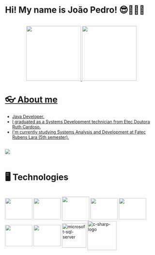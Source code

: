 # Hi! My name is João Pedro! 😎👨🏽‍💻

<br>

<div align="center">
  <a href="https://github.com/JPedro759">
  <img height="180em" src="https://github-readme-stats.vercel.app/api?username=JPedro759&show_icons=true&theme=tokyonight"/>
  <img height="180em" src="https://github-readme-stats.vercel.app/api/top-langs/?username=JPedro759&layout=compact&langs_count=7&theme=tokyonight"/>
</div>

# 👓 About me
<div>
  <ul>
    <li>Java Developer.</li>
    <li>I graduated as a Systems Development technician from Etec Doutora Ruth Cardoso.</li>
    <li>I'm currently studying Systems Analysis and Development at Fatec Rubens Lara (5th semester).</li>
  </ul>
  <br>
  <a href="https://www.linkedin.com/in/joão-pedro-melo-65678322b" target="_blank"><img src="https://img.shields.io/badge/-LinkedIn-%230077B5?style=for-the-badge&logo=linkedin&logoColor=white" target="_blank"></a>
</div>

<br>

# 🖥️ Technologies
<div style="display: inline_block">
 <br>
  <img align="center" height="70" width="90" src="https://cdn.jsdelivr.net/gh/devicons/devicon/icons/javascript/javascript-original.svg" />
  <img align="center" height="70" width="90" src="https://cdn.jsdelivr.net/gh/devicons/devicon/icons/typescript/typescript-original.svg" />
  <img align="center" height="80" width="90" src="https://cdn.jsdelivr.net/gh/devicons/devicon/icons/angularjs/angularjs-plain.svg" />
  <img align="center" height="70" width="90" src="https://cdn.jsdelivr.net/gh/devicons/devicon/icons/sass/sass-original.svg" />   
  <img align="center" height="70" width="90" src="https://cdn.jsdelivr.net/gh/devicons/devicon/icons/java/java-original.svg" />
  <img align="center" height="70" width="90" src="https://cdn.jsdelivr.net/gh/devicons/devicon/icons/spring/spring-original.svg" />
  <img align="center" height="70" width="90" src="https://cdn.jsdelivr.net/gh/devicons/devicon/icons/postgresql/postgresql-original.svg" />
  <img align="center" height="80" width="80" src="https://img.icons8.com/color/480/microsoft-sql-server.png" alt="microsoft-sql-server"/>   
  <img align="center" width="96" height="96" src="https://img.icons8.com/nolan/96/c-sharp-logo.png" alt="c-sharp-logo"/>
</div>
